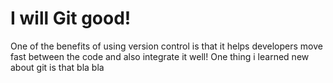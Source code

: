 # I will Git good!
One of the benefits of using version control is that it helps developers move fast between the code and also integrate it well!
One thing i learned new about git is that bla bla
